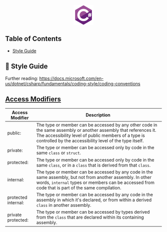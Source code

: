 <div align="center">
  <a href="https://docs.microsoft.com/en-us/dotnet/csharp/"><img src="https://github.com/devicons/devicon/blob/master/icons/csharp/csharp-original.svg" title="C#" alt="C#" width="64" height="64"></a>
</div>

## Table of Contents

- [Style Guide](#book-style-guide)

## :book: Style Guide

Further reading: https://docs.microsoft.com/en-us/dotnet/csharp/fundamentals/coding-style/coding-conventions

## [Access Modifiers](https://docs.microsoft.com/en-us/dotnet/csharp/programming-guide/classes-and-structs/access-modifiers)

| Access Modifier     | Description                                                                                                                                                                                                                        |
| ------------------- | ---------------------------------------------------------------------------------------------------------------------------------------------------------------------------------------------------------------------------------- |
| public:             | The type or member can be accessed by any other code in the same assembly or another assembly that references it. The accessibility level of public members of a type is controlled by the accessibility level of the type itself. |
| private:            | The type or member can be accessed only by code in the same `class` or `struct`.                                                                                                                                                   |
| protected:          | The type or member can be accessed only by code in the same `class`, or in a `class` that is derived from that `class`.                                                                                                            |
| internal:           | The type or member can be accessed by any code in the same assembly, but not from another assembly. In other words, `internal` types or members can be accessed from code that is part of the same compilation.                    |
| protected internal: | The type or member can be accessed by any code in the assembly in which it's declared, or from within a derived `class` in another assembly.                                                                                       |
| private protected:  | The type or member can be accessed by types derived from the `class` that are declared within its containing assembly.                                                                                                             |

